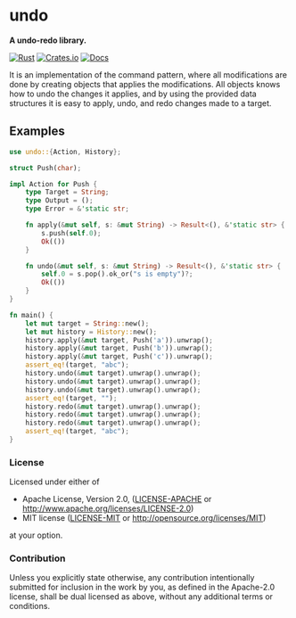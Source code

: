 # undo

**A undo-redo library.**

[![Rust](https://github.com/evenorog/undo/actions/workflows/rust.yml/badge.svg)](https://github.com/evenorog/undo/actions/workflows/rust.yml)
[![Crates.io](https://img.shields.io/crates/v/undo.svg)](https://crates.io/crates/undo)
[![Docs](https://docs.rs/undo/badge.svg)](https://docs.rs/undo)

It is an implementation of the command pattern, where all modifications are done
by creating objects that applies the modifications. All objects knows
how to undo the changes it applies, and by using the provided data structures
it is easy to apply, undo, and redo changes made to a target.

## Examples

```rust
use undo::{Action, History};

struct Push(char);

impl Action for Push {
    type Target = String;
    type Output = ();
    type Error = &'static str;

    fn apply(&mut self, s: &mut String) -> Result<(), &'static str> {
        s.push(self.0);
        Ok(())
    }

    fn undo(&mut self, s: &mut String) -> Result<(), &'static str> {
        self.0 = s.pop().ok_or("s is empty")?;
        Ok(())
    }
}

fn main() {
    let mut target = String::new();
    let mut history = History::new();
    history.apply(&mut target, Push('a')).unwrap();
    history.apply(&mut target, Push('b')).unwrap();
    history.apply(&mut target, Push('c')).unwrap();
    assert_eq!(target, "abc");
    history.undo(&mut target).unwrap().unwrap();
    history.undo(&mut target).unwrap().unwrap();
    history.undo(&mut target).unwrap().unwrap();
    assert_eq!(target, "");
    history.redo(&mut target).unwrap().unwrap();
    history.redo(&mut target).unwrap().unwrap();
    history.redo(&mut target).unwrap().unwrap();
    assert_eq!(target, "abc");
}
```

### License

Licensed under either of

* Apache License, Version 2.0, ([LICENSE-APACHE](LICENSE-APACHE) or http://www.apache.org/licenses/LICENSE-2.0)
* MIT license ([LICENSE-MIT](LICENSE-MIT) or http://opensource.org/licenses/MIT)

at your option.

### Contribution

Unless you explicitly state otherwise, any contribution intentionally submitted
for inclusion in the work by you, as defined in the Apache-2.0 license, shall be dual licensed as above, without any
additional terms or conditions.
